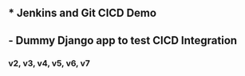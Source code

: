 ## * Jenkins and Git CICD Demo
## - Dummy Django app to test CICD Integration
### v2, v3, v4, v5, v6, v7
